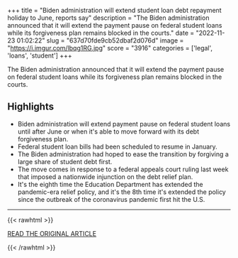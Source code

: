 +++
title = "Biden administration will extend student loan debt repayment holiday to June, reports say"
description = "The Biden administration announced that it will extend the payment pause on federal student loans while its forgiveness plan remains blocked in the courts."
date = "2022-11-23 01:02:22"
slug = "637d70fde9cb52dbaf2d076d"
image = "https://i.imgur.com/lbqg1RG.jpg"
score = "3916"
categories = ['legal', 'loans', 'student']
+++

The Biden administration announced that it will extend the payment pause on federal student loans while its forgiveness plan remains blocked in the courts.

## Highlights

- Biden administration will extend payment pause on federal student loans until after June or when it's able to move forward with its debt forgiveness plan.
- Federal student loan bills had been scheduled to resume in January.
- The Biden administration had hoped to ease the transition by forgiving a large share of student debt first.
- The move comes in response to a federal appeals court ruling last week that imposed a nationwide injunction on the debt relief plan.
- It's the eighth time the Education Department has extended the pandemic-era relief policy, and it's the 8th time it's extended the policy since the outbreak of the coronavirus pandemic first hit the U.S.

---

{{< rawhtml >}}
  <p class="article-category">
    <a target="_blank" href="https://www.cnbc.com/2022/11/22/biden-administration-will-extend-student-loan-debt-repayment-holiday-to-june-reports-say.html">READ THE ORIGINAL ARTICLE</a>
  </p>
{{< /rawhtml >}}

